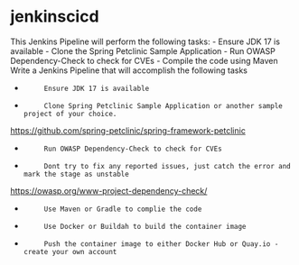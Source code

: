 # jenkinscicd
This Jenkins Pipeline will perform the following tasks:  - Ensure JDK 17 is available - Clone the Spring Petclinic Sample Application - Run OWASP Dependency-Check to check for CVEs - Compile the code using Maven
Write a Jenkins Pipeline that will accomplish the following tasks

-          Ensure JDK 17 is available

-          Clone Spring Petclinic Sample Application or another sample project of your choice.
https://github.com/spring-petclinic/spring-framework-petclinic

-          Run OWASP Dependency-Check to check for CVEs

-          Dont try to fix any reported issues, just catch the error and mark the stage as unstable
https://owasp.org/www-project-dependency-check/

-          Use Maven or Gradle to complie the code

-          Use Docker or Buildah to build the container image

-          Push the container image to either Docker Hub or Quay.io - create your own account
